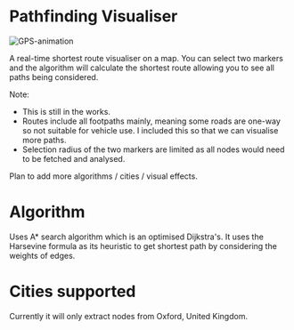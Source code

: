# Pathfinding Visualiser
>>>>>>> 

![GPS-animation](https://github.com/user-attachments/assets/80a25634-03fe-47ab-a34a-7d1fac545e33)

A real-time shortest route visualiser on a map. You can select two markers and the algorithm will calculate the shortest route allowing you to see all paths being considered.

Note: 
- This is still in the works.
- Routes include all footpaths mainly, meaning some roads are one-way so not suitable for vehicle use. I included this so that we can visualise more paths.
- Selection radius of the two markers are limited as all nodes would need to be fetched and analysed.

Plan to add more algorithms / cities / visual effects.

# Algorithm

Uses A* search algorithm which is an optimised Dijkstra's. It uses the Harsevine formula as its heuristic to get shortest path by considering the weights of edges.

# Cities supported
Currently it will only extract nodes from Oxford, United Kingdom.
